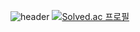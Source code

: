 ![header](https://capsule-render.vercel.app/api?type=waving&color=gradient&height=300&section=header&text=HeounJu's_Repo%20render&fontSize=50)
[![Solved.ac
프로필](http://mazassumnida.wtf/api/v2/generate_badge?boj=wjdguswn1203)](https://solved.ac/wjdguswn1203)
